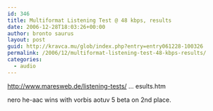 ```yaml
---
id: 346
title: Multiformat Listening Test @ 48 kbps, results
date: 2006-12-28T18:03:26+00:00
author: bronto saurus
layout: post
guid: http://kravca.mu/glob/index.php?entry=entry061228-100326
permalink: /2006/12/multiformat-listening-test-48-kbps-results/
categories:
  - audio
---
```

<a href="http://www.maresweb.de/listening-tests/mf-48-1/results.htm" target="_blank" >http://www.maresweb.de/listening-tests/ &#8230; esults.htm</a>

nero he-aac wins with vorbis aotuv 5 beta on 2nd place.